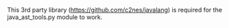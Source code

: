 This 3rd party library (https://github.com/c2nes/javalang) is required for the java_ast_tools.py module to work.
